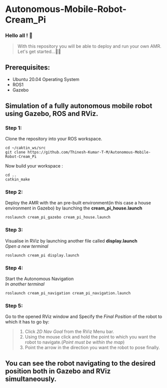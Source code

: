 # Autonomous-Mobile-Robot-Cream_Pi
### Hello all ! 👋<br>
>With this repository you will be able to deploy and run your own AMR.
Let's get started...🏃‍♂️
<!-- ![BumbyWoolGIF](https://github.com/Thinesh-Kumar-T-M/Autonomous-Mobile-Robot-Cream_Pi/assets/82699150/a8720f08-b575-401d-9b43-251118bce398) -->

## Prerequisites:
<ul>
  <li>Ubuntu 20.04 Operating System</li>
  <li>ROS1 </li>
  <li>Gazebo </li>
</ul>

## Simulation of a fully autonomous mobile robot using Gazebo, ROS and RViz. </h2>
### Step 1:
Clone the repository into your ROS workspace.
```
cd ~/caktin_ws/src
git clone https://github.com/Thinesh-Kumar-T-M/Autonomous-Mobile-Robot-Cream_Pi
```
Now build your workspace :
```
cd ..
catkin_make
```
### Step 2:
Deploy the AMR with the an pre-built environment(in this case a house environment in Gazebo) by launching the **cream_pi_house.launch**
```
roslaunch cream_pi_gazebo cream_pi_house.launch
```

### Step 3:
Visualise in  RViz by launching another file called **display.launch**<br>
_Open a new terminal_
```
roslaunch cream_pi display.launch
```

### Step 4:
Start the Autonomous Navigation<br>
_In another terminal_
```
roslaunch cream_pi_navigation cream_pi_navigation.launch
```
### Step 5:
Go to the opened RViz window and Specify the _Final Position_ of the robot to which it has to go by:<br>
>1. Click _2D Nav Goal_ from the RViz Menu bar.
>2. Using the mouse click and hold the point to which you want the robot to navigate.(_Point must be within the map_)
>3. Point the arrow in the direction you want the robot to pose finally.

## You can see the robot navigating to the desired position both in Gazebo and RViz simultaneously.
